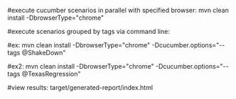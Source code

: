 #execute cucumber scenarios in parallel with specified browser: mvn clean install -DbrowserType="chrome"


#execute scenarios grouped by tags via command line:

#ex: mvn clean install -DbrowserType="chrome" -Dcucumber.options="--tags @ShakeDown"

#ex2: mvn clean install -DbrowserType="chrome" -Dcucumber.options="--tags @TexasRegression"


#view results: target/generated-report/index.html